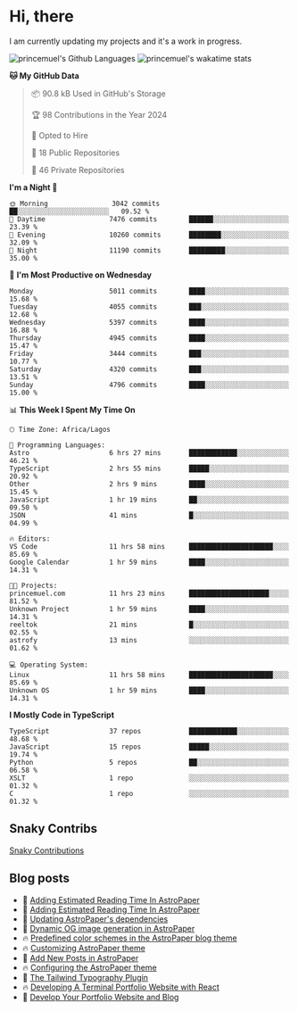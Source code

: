 # Hi, there

<!--
**princemuel/princemuel** is a ✨ _special_ ✨ repository because its `README.md` (this file) appears on your GitHub profile.

Here are some ideas to get you started:

- 🔭 I’m currently working on ...
- 🌱 I’m currently learning ...
- 👯 I’m looking to collaborate on ...
- 🤔 I’m looking for help with ...
- 💬 Ask me about ...
- 📫 How to reach me: ...
- 😄 Pronouns: ...
- ⚡ Fun fact: ...
-->

I am currently updating my projects and it's a work in progress.

![princemuel's Github Languages](https://github-readme-stats.vercel.app/api/top-langs/?username=princemuel&text_color=586069&layout=compact&hide_border=true&title_color=0366d6&count_private=true&include_all_commits=true&theme=tokyonight&show_icons=true)
![princemuel's wakatime stats](https://github-readme-stats.vercel.app/api/wakatime?username=princemuel&text_color=586069&layout=compact&hide_border=true&title_color=0366d6&count_private=true&include_all_commits=true&theme=tokyonight&show_icons=true)

<!--START_SECTION:waka-->
**🐱 My GitHub Data**

> 📦 90.8 kB Used in GitHub's Storage
 >
> 🏆 98 Contributions in the Year 2024
 >
> 💼 Opted to Hire
 >
> 📜 18 Public Repositories
 >
> 🔑 46 Private Repositories
 >
**I'm a Night 🦉**

```text
🌞 Morning                3042 commits        ██░░░░░░░░░░░░░░░░░░░░░░░   09.52 %
🌆 Daytime                7476 commits        ██████░░░░░░░░░░░░░░░░░░░   23.39 %
🌃 Evening                10260 commits       ████████░░░░░░░░░░░░░░░░░   32.09 %
🌙 Night                  11190 commits       █████████░░░░░░░░░░░░░░░░   35.00 %
```
📅 **I'm Most Productive on Wednesday**

```text
Monday                   5011 commits        ████░░░░░░░░░░░░░░░░░░░░░   15.68 %
Tuesday                  4055 commits        ███░░░░░░░░░░░░░░░░░░░░░░   12.68 %
Wednesday                5397 commits        ████░░░░░░░░░░░░░░░░░░░░░   16.88 %
Thursday                 4945 commits        ████░░░░░░░░░░░░░░░░░░░░░   15.47 %
Friday                   3444 commits        ███░░░░░░░░░░░░░░░░░░░░░░   10.77 %
Saturday                 4320 commits        ███░░░░░░░░░░░░░░░░░░░░░░   13.51 %
Sunday                   4796 commits        ████░░░░░░░░░░░░░░░░░░░░░   15.00 %
```


📊 **This Week I Spent My Time On**

```text
🕑︎ Time Zone: Africa/Lagos

💬 Programming Languages:
Astro                    6 hrs 27 mins       ████████████░░░░░░░░░░░░░   46.21 %
TypeScript               2 hrs 55 mins       █████░░░░░░░░░░░░░░░░░░░░   20.92 %
Other                    2 hrs 9 mins        ████░░░░░░░░░░░░░░░░░░░░░   15.45 %
JavaScript               1 hr 19 mins        ██░░░░░░░░░░░░░░░░░░░░░░░   09.50 %
JSON                     41 mins             █░░░░░░░░░░░░░░░░░░░░░░░░   04.99 %

🔥 Editors:
VS Code                  11 hrs 58 mins      █████████████████████░░░░   85.69 %
Google Calendar          1 hr 59 mins        ████░░░░░░░░░░░░░░░░░░░░░   14.31 %

🐱‍💻 Projects:
princemuel.com           11 hrs 23 mins      ████████████████████░░░░░   81.52 %
Unknown Project          1 hr 59 mins        ████░░░░░░░░░░░░░░░░░░░░░   14.31 %
reeltok                  21 mins             █░░░░░░░░░░░░░░░░░░░░░░░░   02.55 %
astrofy                  13 mins             ░░░░░░░░░░░░░░░░░░░░░░░░░   01.62 %

💻 Operating System:
Linux                    11 hrs 58 mins      █████████████████████░░░░   85.69 %
Unknown OS               1 hr 59 mins        ████░░░░░░░░░░░░░░░░░░░░░   14.31 %
```

**I Mostly Code in TypeScript**

```text
TypeScript               37 repos            ████████████░░░░░░░░░░░░░   48.68 %
JavaScript               15 repos            █████░░░░░░░░░░░░░░░░░░░░   19.74 %
Python                   5 repos             ██░░░░░░░░░░░░░░░░░░░░░░░   06.58 %
XSLT                     1 repo              ░░░░░░░░░░░░░░░░░░░░░░░░░   01.32 %
C                        1 repo              ░░░░░░░░░░░░░░░░░░░░░░░░░   01.32 %
```




<!--END_SECTION:waka-->

<!--END_SECTION:waka-->

## Snaky Contribs

[Snaky Contributions](./assets/github-snake-dark.svg)

## Blog posts

<!-- BLOG-POST-LIST:START -->
 - 💫 <a href='https://princemuel.vercel.app/blog/how-to-add-an-estimated-reading-time/?&ref=github-profile-readme'>Adding Estimated Reading Time In AstroPaper</a>
 - 💯 <a href='https://princemuel.vercel.app/blog/how-to-add-estimated-reading-time/?&ref=github-profile-readme'>Adding Estimated Reading Time In AstroPaper</a>
 - 🚀 <a href='https://princemuel.vercel.app/blog/how-to-update-dependencies/?&ref=github-profile-readme'>Updating AstroPaper&#39;s dependencies</a>
 - 🥳 <a href='https://princemuel.vercel.app/blog/dynamic-og-images/?&ref=github-profile-readme'>Dynamic OG image generation in AstroPaper</a>
 - 🔥 <a href='https://princemuel.vercel.app/blog/predefined-color-schemes/?&ref=github-profile-readme'>Predefined color schemes in the AstroPaper blog theme</a>
 - 🔥 <a href='https://princemuel.vercel.app/blog/customizing-astropaper-theme-color-schemes/?&ref=github-profile-readme'>Customizing AstroPaper theme</a>
 - 👀 <a href='https://princemuel.vercel.app/blog/adding-new-post/?&ref=github-profile-readme'>Add New Posts in AstroPaper</a>
 - 🔥 <a href='https://princemuel.vercel.app/blog/how-to-configure-astropaper-theme/?&ref=github-profile-readme'>Configuring the AstroPaper theme</a>
 - 🌮 <a href='https://princemuel.vercel.app/blog/tailwind-typography/?&ref=github-profile-readme'>The Tailwind Typography Plugin</a>
 - 🔥 <a href='https://princemuel.vercel.app/blog/terminal-development/?&ref=github-profile-readme'>Developing A Terminal Portfolio Website with React</a>
 - 👀 <a href='https://princemuel.vercel.app/blog/portfolio-website-development/?&ref=github-profile-readme'>Develop Your Portfolio Website and Blog</a><!-- BLOG-POST-LIST:END -->
